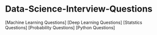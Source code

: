 # Data-Science-Interview-Questions

[Machine Learning Questions] 
[Deep Learning Questions] 
[Statstics Questions] 
[Probability Questions] 
[Python Questions]
